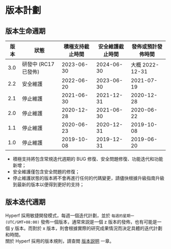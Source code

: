 # 版本計劃

## 版本生命週期

| 版本 | 狀態             | 積極支持截止時間   | 安全維護截止時間   | 發佈或預計發佈時間    |
| ---- |----------------|------------|------------|--------------|
| 3.0  | 研發中 (RC17 已發佈) | 2023-06-30 | 2024-06-30 | 大概 2022-12-31 |
| 2.2  | 安全維護           | 2022-06-20 | 2023-06-30 | 2021-07-19   |
| 2.1  | 停止維護           | 2021-06-30 | 2021-12-31 | 2020-12-28   |
| 2.0  | 停止維護           | 2020-12-28 | 2021-06-30 | 2020-06-22   |
| 1.1  | 停止維護           | 2020-06-23 | 2020-12-31 | 2019-10-08   |
| 1.0  | 停止維護           | 2019-10-08 | 2019-12-31 | 2019-06-20   |

* 積極支持將包含常規迭代週期的 BUG 修復、安全問題修復、功能迭代和功能新增；
* 安全維護僅包含安全問題的修復；
* 停止維護狀態的版本將不會再進行任何的代碼變更，請儘快根據升級指南升級到最新的版本以便得到更好的支持；


## 版本迭代週期

Hyperf 採用敏捷開發模式，每週一個迭代計劃，並於 `每週的星期一 (UTC/GMT+08:00)` 發佈一個版本，通常來説是一個 z 版本的發佈，也有可能是一個 y 版本。而對於 x 版本，則會根據實際的研究成果情況而決定具體的迭代計劃和時間。   
關於 Hyperf 採用的版本規則，請查閲 [版本説明](zh-hk/versions.md) 一章。
